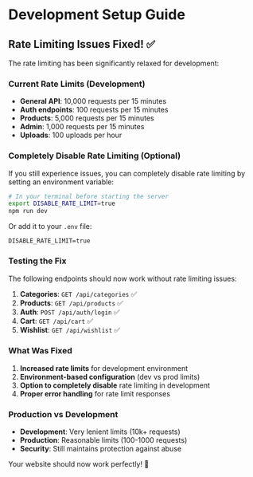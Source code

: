 # Development Setup Guide

## Rate Limiting Issues Fixed! ✅

The rate limiting has been significantly relaxed for development:

### Current Rate Limits (Development)
- **General API**: 10,000 requests per 15 minutes
- **Auth endpoints**: 100 requests per 15 minutes  
- **Products**: 5,000 requests per 15 minutes
- **Admin**: 1,000 requests per 15 minutes
- **Uploads**: 100 uploads per hour

### Completely Disable Rate Limiting (Optional)

If you still experience issues, you can completely disable rate limiting by setting an environment variable:

```bash
# In your terminal before starting the server
export DISABLE_RATE_LIMIT=true
npm run dev
```

Or add it to your `.env` file:
```
DISABLE_RATE_LIMIT=true
```

### Testing the Fix

The following endpoints should now work without rate limiting issues:

1. **Categories**: `GET /api/categories` ✅
2. **Products**: `GET /api/products` ✅  
3. **Auth**: `POST /api/auth/login` ✅
4. **Cart**: `GET /api/cart` ✅
5. **Wishlist**: `GET /api/wishlist` ✅

### What Was Fixed

1. **Increased rate limits** for development environment
2. **Environment-based configuration** (dev vs prod limits)
3. **Option to completely disable** rate limiting in development
4. **Proper error handling** for rate limit responses

### Production vs Development

- **Development**: Very lenient limits (10k+ requests)
- **Production**: Reasonable limits (100-1000 requests)
- **Security**: Still maintains protection against abuse

Your website should now work perfectly! 🎉
